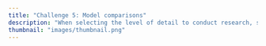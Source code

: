 ```yaml
---
title: "Challenge 5: Model comparisons"
description: "When selecting the level of detail to conduct research, scientists must balance between the generalizability, complexity, accuracy, and spatial extent of the analysis. As an example, the evaluation of the Human Footprint on ecosystems varies at multiple scales."
thumbnail: "images/thumbnail.png"
---
```

